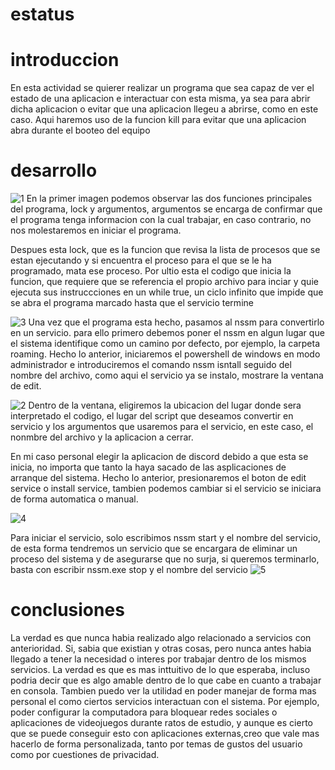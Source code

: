 # estatus

# introduccion
En esta actividad se quierer realizar un programa que sea capaz de ver el estado de una aplicacion e interactuar con esta misma, ya sea para abrir dicha aplicacion o evitar que una aplicacion llegeu a abrirse, como en este caso. 
Aqui haremos uso de la funcion kill para evitar que una aplicacion abra durante el booteo del equipo

# desarrollo
![1](https://github.com/AlejandroPaisano/estatus/assets/91223611/bafba357-8b4b-4b79-bfc2-d33f27be45ab)
En la primer imagen podemos observar las dos funciones principales del programa, lock y argumentos, argumentos se encarga de confirmar que el programa tenga informacion con la cual trabajar, en caso contrario, no nos molestaremos en iniciar el programa.

Despues esta lock, que es la funcion que revisa la lista de procesos que se estan ejecutando y si encuentra el proceso para el que se le ha programado, mata ese proceso. 
Por ultio esta el codigo que inicia la funcion, que requiere que se referencia el propio archivo para inciar y quie ejecuta sus instruccciones en un while true, un ciclo infinito que impide que se abra el programa marcado hasta que el servicio termine

![3](https://github.com/AlejandroPaisano/estatus/assets/91223611/227fbd4b-1d78-45c6-bc4e-201c41408783)
Una vez que el programa esta hecho, pasamos al nssm para convertirlo en un servicio. para ello  primero debemos poner el nssm en algun lugar que el sistema identifique como un camino por defecto, por ejemplo, la carpeta roaming.
Hecho lo anterior, iniciaremos el powershell de windows en modo administrador e introduciremos el comando nssm isntall seguido del nombre del archivo, como aqui el servicio ya se instalo, mostrare la ventana de edit.

![2](https://github.com/AlejandroPaisano/estatus/assets/91223611/ed3c6003-b148-45e8-9bb5-baa554f595cc)
Dentro de la ventana, eligiremos la ubicacion del lugar donde sera interpretado el codigo, el lugar del script que deseamos convertir en servicio y los argumentos que usaremos para el servicio, en este caso, el nonmbre del
archivo y la aplicacion a cerrar.

En mi caso personal elegir la aplicacion de discord debido a que esta se inicia, no importa que tanto la haya sacado de las asplicaciones de arranque del sistema. Hecho lo anterior, presionaremos el boton de edit service o install service, tambien podemos cambiar si el servicio se iniciara de forma automatica o manual.

![4](https://github.com/AlejandroPaisano/estatus/assets/91223611/e0d1771b-cd25-4372-941e-652737dc14a3)

Para iniciar el servicio, solo escribimos nssm start y el nombre del servicio, de esta forma tendremos un servicio que se encargara de eliminar un proceso del sistema y de asegurarse que no surja, si queremos terminarlo, basta con escribir nssm.exe stop y el nombre del servicio
![5](https://github.com/AlejandroPaisano/estatus/assets/91223611/f5e8443a-972c-4e59-a047-dadcd4dddb02)

# conclusiones
La verdad es que nunca habia realizado algo relacionado a servicios con anterioridad. Si, sabia que existian y otras cosas, pero nunca antes habia llegado a tener la necesidad o interes por trabajar dentro de los mismos servicios.
La verdad es que es mas inttuitivo de lo que esperaba, incluso podria decir que es algo amable dentro de lo que cabe en cuanto a trabajar en consola. Tambien puedo ver la utilidad en poder manejar de forma mas personal el como ciertos servicios interactuan con el sistema.
Por ejemplo, poder configurar la computadora para bloquear redes sociales o aplicaciones de videojuegos durante ratos de estudio, y aunque es cierto que se puede conseguir esto con aplicaciones externas,creo que vale mas hacerlo de forma personalizada, tanto por temas de gustos del usuario como por cuestiones de privacidad.

